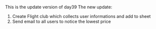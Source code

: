 This is the update version of day39
The new update:
1. Create Flight club which collects user informations and add to sheet
2. Send email to all users to notice the lowest price
